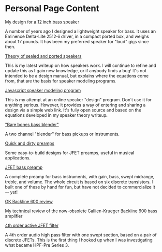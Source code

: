 # Personal Page Content
[My design for a 12 inch bass speaker](12-in-bass-speaker)

A number of years ago I designed
a lightweight speaker for bass. It uses an Eminence Delta-Lite 2512-ii driver, in a compact
ported box, and weighs about 17 pounds. It has been my preferred speaker for "loud" gigs
since then.

[Theory of sealed and ported speakers](https://github.com/bassistTech/SpeakerTheory)

This is my latest writeup on how speakers work. I will continue to refine and update this
as I gain new knowledge, or if anybody finds a bug! It's not intended to be a design manual,
but explains where the equations come from, that are the basis for speaker modeling
programs.

[Javascript speaker modeling program](speakerjs/speaker.html)

This is my attempt at an online speaker "design" program. Don't use it for anything serious.
However, it provides a way of entering and sharing a design via a simple web link. It's
fully open source and based on the equations developed in my speaker theory writeup.

["Bare bones bass blender"](bare-bones-bass-blender)

A two channel "blender" for bass pickups or instruments. 

[Quick and dirty preamps](Quick-and-dirty-preamps)

Some easy-to-build designs for JFET preamps, useful in musical applications.

[JFET bass preamp](JFET-bass-preamp)

A complete preamp for bass instruments, with gain, bass, swept midrange, treble, and volume. The whole circuit
is based on six discrete transistors. I built one of these by hand for fun, but have not decided to
commercialize it -- yet!

[GK Backline 600 review](GK-backline-600-review)

My technical review of the now-obsolete Gallien-Krueger Backline 600 bass amplifier

[4th order active JFET filter](4th-order-active-JFET-filter)

A 4th order audio high pass filter with one swept section, based on a pair of discrete JFETs. This is the
first thing I hooked up when I was investigating what became HPF-Pre Series 3.
